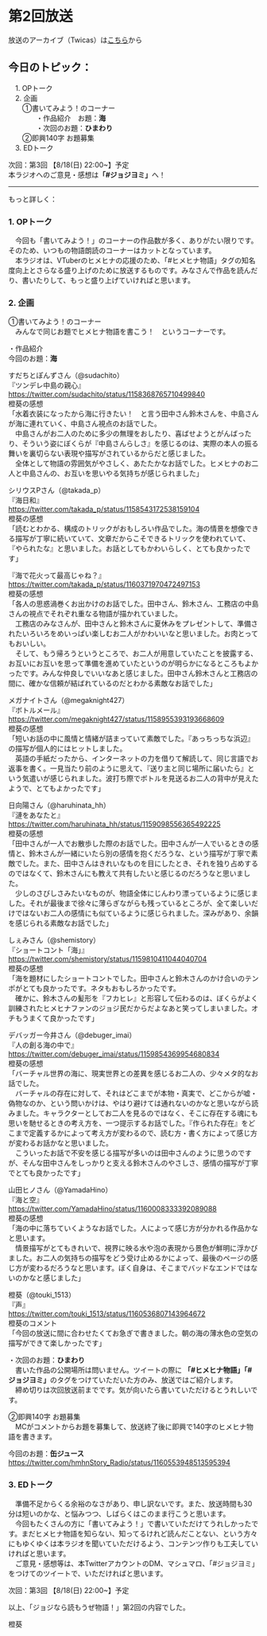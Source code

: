 # 第2回放送

放送のアーカイブ（Twicas）は[こちら](https://twitcasting.tv/hmhnstory_radio/movie/560917948)から  
  
## 今日のトピック：  
　1. OPトーク  
　2. 企画  
　　①書いてみよう！のコーナー  
　　　　・作品紹介　お題：<b>海</b>  
　　　　・次回のお題：<b>ひまわり</b>  
　　②即興140字 お題募集  
　3. EDトーク  
  
次回：第3回 【8/18(日) 22:00~】予定  
本ラジオへのご意見・感想は<b>「#ジョジヨミ」</b>へ！  
  
---  
  
もっと詳しく：  
### 1. OPトーク  
　今回も「書いてみよう！」のコーナーの作品数が多く、ありがたい限りです。そのため、いつもの物語朗読のコーナーはカットとなっています。  
　本ラジオは、VTuberのヒメヒナの応援のため、「#ヒメヒナ物語」タグの知名度向上とさらなる盛り上げのために放送するものです。みなさんで作品を読んだり、書いたりして、もっと盛り上げていければと思います。  
  
### 2. 企画  
①書いてみよう！のコーナー  
　みんなで同じお題でヒメヒナ物語を書こう！　というコーナーです。  
  
・作品紹介  
今回のお題：<b>海</b>  
  
すだちとぽんずさん（@sudachito）  
『ツンデレ中島の親心』  
https://twitter.com/sudachito/status/1158368765710499840  
橙葵の感想  
「水着衣装になったから海に行きたい！　と言う田中さん鈴木さんを、中島さんが海に連れていく、中島さん視点のお話でした。  
　中島さんがお二人のために多少の無理をおしたり、喜ばせようとがんばったり、そういう姿にぼくらが『中島さんらしさ』を感じるのは、実際の本人の振る舞いを裏切らない表現や描写がされているからだと感じました。  
　全体として物語の雰囲気がやさしく、あたたかなお話でした。ヒメヒナのお二人と中島さんの、お互いを思いやる気持ちが感じられました」  
  
シリウスPさん（@takada_p）  
『海日和』  
https://twitter.com/takada_p/status/1158543172538159104  
橙葵の感想  
「読むとわかる、構成のトリックがおもしろい作品でした。海の情景を想像できる描写が丁寧に続いていて、文章だからこそできるトリックを使われていて、『やられたな』と思いました。お話としてもかわいらしく、とても良かったです」  
  
『海で花火って最高じゃね？』  
https://twitter.com/takada_p/status/1160371970472497153  
橙葵の感想  
「各人の思惑渦巻くお出かけのお話でした。田中さん、鈴木さん、工務店の中島さんの視点でそれぞれ重なる物語が描かれていました。  
　工務店のみなさんが、田中さんと鈴木さんに夏休みをプレゼントして、準備されたいろいろをめいっぱい楽しむお二人がかわいいなと思いました。お肉とってもおいしい。  
　そして、もう帰ろうというところで、お二人が用意していたことを披露する、お互いにお互いを思って準備を進めていたというのが明らかになるところもよかったです。みんな仲良しでいいなあと感じました。田中さん鈴木さんと工務店の間に、確かな信頼が結ばれているのだとわかる素敵なお話でした」  
  
メガナイトさん（@megaknight427）  
『ボトルメール』  
https://twitter.com/megaknight427/status/1158955393193668609  
橙葵の感想  
「短いお話の中に風情と情緒が詰まっていて素敵でした。『あっちっちな浜辺』の描写が個人的にはヒットしました。  
　英語の手紙だったから、インターネットの力を借りて解読して、同じ言語でお返事を書く。一見当たり前のように思えて、『送り主と同じ場所に届いたら』という気遣いが感じられました。波打ち際でボトルを見送るお二人の背中が見えたようで、とてもよかったです」  
  
日向陽さん（@haruhinata_hh）  
『漣をあなたと』  
https://twitter.com/haruhinata_hh/status/1159098556365492225  
橙葵の感想  
「田中さんが一人でお散歩した際のお話でした。田中さんが一人でいるときの感情と、鈴木さんが一緒にいたら別の感情を抱くだろうな、という描写が丁寧で素敵でした。また、田中さんはきれいなものを目にしたとき、それを独り占めするのではなくて、鈴木さんにも教えて共有したいと感じるのだろうなと思いました。  
　少しのさびしさみたいなものが、物語全体にじんわり漂っているように感じました。それが最後まで徐々に薄らぎながらも残っているところが、全て楽しいだけではないお二人の感情にも似ているように感じられました。深みがあり、余韻を感じられる素敵なお話でした」  
  
しぇみさん（@shemistory）  
『ショートコント「海」』  
https://twitter.com/shemistory/status/1159810411044040704  
橙葵の感想  
「海を題材にしたショートコントでした。田中さんと鈴木さんのかけ合いのテンポがとても良かったです。ネタもおもしろかったです。  
　確かに、鈴木さんの髪形を『フカヒレ』と形容して伝わるのは、ぼくらがよく訓練されたヒメヒナファンのジョジ民だからだよなあと笑ってしまいました。オチもうまくて良かったです」  
  
デバッガー今井さん（@debuger_imai）  
『人の創る海の中で』  
https://twitter.com/debuger_imai/status/1159854369954680834  
橙葵の感想  
「バーチャル世界の海に、現実世界との差異を感じるお二人の、少々メタ的なお話でした。  
　バーチャルの存在に対して、それはどこまでが本物・真実で、どこからが嘘・偽物なのか、という問いかけは、やはり避けては通れないのかなと思いながら読みました。キャラクターとしてお二人を見るのではなく、そこに存在する魂にも思いを馳せるときの考え方を、一つ提示するお話でした。『作られた存在』をどこまで定義するかによって考え方が変わるので、読む方・書く方によって感じ方が変わるお話かなと思いました。  
　こういったお話で不安を感じる描写が多いのは田中さんのように思うのですが、そんな田中さんをしっかりと支える鈴木さんのやさしさ、感情の描写が丁寧でとても良かったです」  
  
  
山田ヒノさん（@YamadaHino）  
『海と空』  
https://twitter.com/YamadaHino/status/1160008333392089088  
橙葵の感想  
「海の中に落ちていくようなお話でした。人によって感じ方が分かれる作品かなと思います。  
　情景描写がとてもきれいで、視界に映る水や泡の表現から景色が鮮明に浮かびました。お二人の気持ちの描写をどう受け止めるかによって、最後のページの感じ方が変わるだろうなと思います。ぼく自身は、そこまでバッドなエンドではないのかなと感じました」  
  
橙葵（@touki_1513）  
『声』  
https://twitter.com/touki_1513/status/1160536807143964672  
橙葵のコメント  
「今回の放送に間に合わせたくてお急ぎで書きました。朝の海の薄水色の空気の描写ができて楽しかったです」  
  
・次回のお題：<b>ひまわり</b>  
　書いた作品の公開場所は問いません。ツイートの際に <b>「#ヒメヒナ物語」「#ジョジヨミ」</b>のタグをつけていただいた方のみ、放送ではご紹介します。  
　締め切りは次回放送前までです。気が向いたら書いていただけるとうれしいです。  
  
②即興140字 お題募集  
　MCがコメントからお題を募集して、放送終了後に即興で140字のヒメヒナ物語を書きます。  
  
今回のお題：<b>缶ジュース</b>  
https://twitter.com/hmhnStory_Radio/status/1160553948513595394  
  
### 3. EDトーク  
　準備不足からくる余裕のなさがあり、申し訳ないです。また、放送時間も30分は短いのかな、と悩みつつ、しばらくはこのまま行こうと思います。  
　今回もたくさんの方に「書いてみよう！」で書いていただけてうれしかったです。まだヒメヒナ物語を知らない、知ってるけれど読んだことない、という方々にもゆくゆくは本ラジオを聞いていただけるよう、コンテンツ作りも工夫していければと思います。  
　ご意見・感想等は、本TwitterアカウントのDM、マシュマロ、「#ジョジヨミ」をつけてのツイートで、いただければと思います。  
  
次回：第3回 【8/18(日) 22:00~】予定  
  
以上、「ジョジなら読もうぜ物語！」第2回の内容でした。  
  
橙葵
